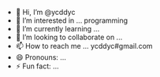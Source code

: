 - 👋 Hi, I’m @ycddyc
- 👀 I’m interested in ... programming
- 🌱 I’m currently learning ...
- 💞️ I’m looking to collaborate on ...
- 📫 How to reach me ... ycddyc#gmail.com
- 😄 Pronouns: ...
- ⚡ Fun fact: ...

<!---
ycddyc/ycddyc is a ✨ special ✨ repository because its `README.md` (this file) appears on your GitHub profile.
You can click the Preview link to take a look at your changes.
--->
